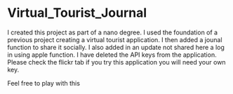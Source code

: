 # Virtual_Tourist_Journal
I created this project as part of a nano degree. I used the foundation of a previous project creating a virtual tourist application. I then added a jounal function to share it socially. I also added in an update not shared here a log in using apple function. I have deleted the API keys from the application. Please check the flickr tab if you try this application you will need your own key.


Feel free to play with this 
